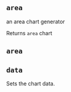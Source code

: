 ## `area`

an area chart generator


Returns `area` chart

## `area`





## `data`

Sets the chart data.



